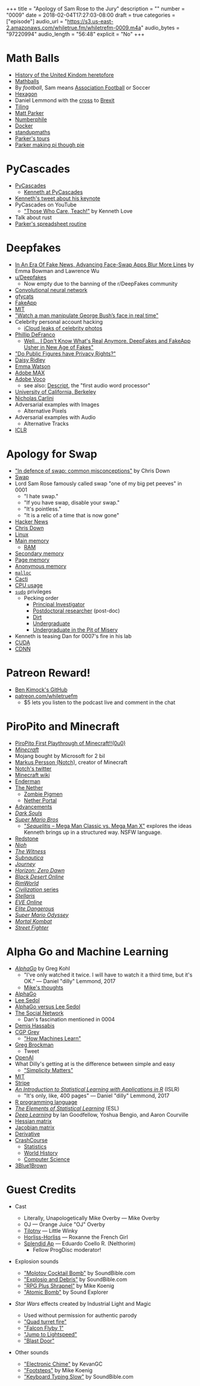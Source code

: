 +++
title = "Apology of Sam Rose to the Jury"
description = ""
number = "0009"
date = 2018-02-04T17:27:03-08:00
draft = true
categories = ["episode"]
audio_url = "https://s3.us-east-2.amazonaws.com/whiletrue.fm/whiletrefm-0009.m4a"
audio_bytes = "97220994"
audio_length = "56:48"
explicit = "No"
+++

# Math Balls
* [History of the United Kindom heretofore](https://en.wikipedia.org/wiki/History_of_the_United_Kingdom)
* [Mathballs](https://petition.parliament.uk/petitions/202305)
* By *football*, Sam means [Association Football](https://en.wikipedia.org/wiki/Association_football) or Soccer
* [Hexagon](https://en.wikipedia.org/wiki/Hexagon)
* Daniel Lemmond with the [cross](https://en.wikipedia.org/wiki/Cross_(football)) to [Brexit](https://en.wikipedia.org/wiki/Brexit)
* [Tiling](https://en.wikipedia.org/wiki/Tessellation)
* [Matt Parker](http://standupmaths.com)
* [Numberphile](https://www.youtube.com/channel/UCoxcjq-8xIDTYp3uz647V5A)
* [Docker](https://www.docker.com)
* [standupmaths](https://www.youtube.com/channel/UCSju5G2aFaWMqn-_0YBtq5A)
* [Parker's tours](http://standupmaths.com/shows/)
* [Parker making pi though pie](https://www.youtube.com/watch?v=ZNiRzZ66YN0)

# PyCascades
* [PyCascades](https://www.pycascades.com)
  * [Kenneth at PyCascades](https://www.pycascades.com/talks/those-who-care-teach/)
* [Kenneth's tweet about his keynote](https://twitter.com/kennethlove/status/955835708115058688)
* PyCascades on YouTube
  * ["Those Who Care, Teach!"](https://www.youtube.com/watch?v=jNqIYsLcvrM&index=9&list=PLcNrB7gPa-NcF_-QQpI5uHnvJGnQkHRUQ) by Kenneth Love
* Talk about rust
* [Parker's spreadsheet routine](https://www.youtube.com/watch?v=UBX2QQHlQ_I)

# Deepfakes
* [In An Era Of Fake News, Advancing Face-Swap Apps Blur More Lines](https://www.npr.org/2018/02/03/582767531/in-an-era-of-fake-news-advancing-face-swap-apps-blur-more-lines) by Emma Bowman and Lawrence Wu
* [u/Deepfakes](https://www.reddit.com/user/deepfakes/comments/)
  * Now empty due to the banning of the r/DeepFakes community
* [Convolutional neural network](https://en.wikipedia.org/wiki/Convolutional_neural_network)
* [gfycats](https://gfycat.com)
* [FakeApp](http://www.fakeapp.org)
* [MIT](https://en.wikipedia.org/wiki/Massachusetts_Institute_of_Technology)
* ["Watch a man manipulate George Bush’s face in real time"](https://www.theverge.com/2016/3/21/11275462/facial-transfer-donald-trump-george-bush-video)
* Celebrity personal account hacking
  * [iCloud leaks of celebrity photos](https://en.wikipedia.org/wiki/ICloud_leaks_of_celebrity_photos)
* [Phillip DeFranco](https://en.wikipedia.org/wiki/Philip_DeFranco)
  * [Well... I Don't Know What's Real Anymore. DeepFakes and FakeApp Usher in New Age of Fakes"](https://www.youtube.com/watch?v=Uivy6vnP2B0)
* ["Do Public Figures have Privacy Rights?"](https://soapboxie.com/social-issues/Do-Public-Figures-have-Privacy-Rights)
* [Daisy Ridley](https://en.wikipedia.org/wiki/Daisy_Ridley)
* [Emma Watson](https://en.wikipedia.org/wiki/Emma_Watson)
* [Adobe MAX](https://max.adobe.com)
* [Adobe Voco](https://en.wikipedia.org/wiki/Adobe_Voco)
  * see also: [Descript](https://www.descript.com), the "first audio word processor"
* [University of California, Berkeley](https://en.wikipedia.org/wiki/University_of_California,_Berkeley)
* [Nicholas Carlini](https://nicholas.carlini.com)
* Adversarial examples with Images
  * Alternative Pixels
* Adversarial examples with Audio
  * Alternative Tracks
* [ICLR](https://iclr.cc)

# Apology for Swap
* ["In defence of swap: common misconceptions"](https://chrisdown.name/2018/01/02/in-defence-of-swap.html) by Chris Down
* [Swap](https://serverfault.com/questions/48486/what-is-swap-memory)
* Lord Sam Rose famously called swap "one of my big pet peeves" in 0001
  * "I hate swap."
  * "If you have swap, disable your swap."
  * "It's pointless."
  * "It is a relic of a time that is now gone"
* [Hacker News](https://news.ycombinator.com/)
* [Chris Down](https://chrisdown.name/)
* [Linux](https://www.kernel.org/)
* [Main memory](https://en.wikipedia.org/wiki/Computer_data_storage#Primary_storage)
  * [RAM](https://en.wikipedia.org/wiki/Random-access_memory)
* [Secondary memory](https://en.wikipedia.org/wiki/Auxiliary_memory)
* [Page memory](https://en.wikipedia.org/wiki/Paging)
* [Anonymous memory](https://en.wikipedia.org/wiki/Virtual_memory)
* [`malloc`](https://en.wikipedia.org/wiki/C_dynamic_memory_allocation)
* [Cacti](https://www.cacti.net)
* [CPU usage](https://en.wikipedia.org/wiki/CPU_time)
* [`sudo`](https://en.wikipedia.org/wiki/Sudo) privileges
  * Pecking order
    * [Principal Investigator](https://en.wikipedia.org/wiki/Principal_investigator)
    * [Postdoctoral researcher](https://en.wikipedia.org/wiki/Principal_investigator) (post-doc)
    * [Dirt](https://en.wikipedia.org/wiki/Dirt)
    * [Undergraduate](https://en.wikipedia.org/wiki/Undergraduate_research)
    * [Undergraduate in the Pit of Misery](https://www.youtube.com/watch?v=boD27Qq9kJw)
* Kenneth is teasing Dan for 0007's fire in his lab
* [CUDA](https://en.wikipedia.org/wiki/CUDA)
* [CDNN](https://www.ceva-dsp.com/product/ceva-deep-neural-network-cdnn/)

# Patreon Reward!
* [Ben Kimock's GitHub](https://github.com/saethlin)
* [patreon.com/whiletruefm](https://www.patreon.com/whiletruefm)
  * $5 lets you listen to the podcast live and comment in the chat

# PiroPito and Minecraft
* [PiroPito First Playthrough of Minecraft!!(0u0)](https://www.youtube.com/playlist?list=PLbqkLu2V1bJJUQ2aLZjFdz8decGs1kHg-)
* [*Minecraft*](https://minecraft.net/)
* Mojang bought by Microsoft for 2 bil
* [Markus Persson (Notch)](https://en.wikipedia.org/wiki/Markus_Persson), creator of Minecraft
* [Notch's twitter](https://twitter.com/notch)
* [Minecraft wiki](https://minecraft.gamepedia.com/Minecraft_Wiki)
* [Enderman](https://minecraft.gamepedia.com/Enderman)
* [The Nether](https://minecraft.gamepedia.com/The_Nether)
  * [Zombie Pigmen](https://minecraft.gamepedia.com/Zombie_Pigman)
  * [Nether Portal](https://minecraft.gamepedia.com/Nether_portal)
* [Advancements](https://minecraft.gamepedia.com/Advancements)
* [*Dark Souls*](https://en.wikipedia.org/wiki/Dark_Souls)
* [*Super Mario Bros*](https://en.wikipedia.org/wiki/Super_Mario_Bros.)
  * ["*Sequelitis* &ndash; Mega Man Classic vs. Mega Man X"](https://www.youtube.com/watch?v=8FpigqfcvlM) explores the ideas Kenneth brings up in a structured way. NSFW language.
* [Redstone](https://minecraft.gamepedia.com/Redstone)
* [*Nioh*](https://en.wikipedia.org/wiki/Nioh)
* [*The Witness*](http://the-witness.net)
* [*Subnautica*](https://unknownworlds.com/subnautica/)
* [*Journey*](http://thatgamecompany.com/#games/journey/)
* [*Horizon: Zero Dawn*](https://www.guerrilla-games.com/play/horizon)
* [*Black Desert Online*](https://www.blackdesertonline.com)
* [*RimWorld*](https://rimworldgame.com)
* [*Civilization* series](https://civilization.com)
* [*Stellaris*](http://www.stellarisgame.com/)
* [*EVE Online*](http://www.eveonline.com/)
* [*Elite Dangerous*](https://www.elitedangerous.com)
* [*Super Mario Odyssey*](https://en.wikipedia.org/wiki/Super_Mario_Odyssey)
* [*Mortal Kombat*](http://www.mortalkombat.com)
* [*Street Fighter*](https://streetfighter.com)

# Alpha Go and Machine Learning
* [*AlphaGo*](https://www.alphagomovie.com) by Greg Kohl
  * "I've only watched it twice. I will have to watch it a third time, but it's OK." &mdash; Daniel "dilly" Lemmond, 2017
  * [Mike's thoughts](https://letterboxd.com/lethargilistic/film/alphago/)
* [AlphaGo](https://en.wikipedia.org/wiki/AlphaGo)
* [Lee Sedol](https://en.wikipedia.org/wiki/Lee_Sedol)
* [AlphaGo versus Lee Sedol](https://en.wikipedia.org/wiki/AlphaGo_versus_Lee_Sedol)
* [The Social Network](https://en.wikipedia.org/wiki/The_Social_Network)
  * Dan's fascination mentioned in 0004
* [Demis Hassabis](http://demishassabis.com)
* [CGP Grey](https://www.youtube.com/user/CGPGrey)
  * ["How Machines Learn"](https://www.youtube.com/watch?v=R9OHn5ZF4Uo)
* [Greg Brockman](https://gregbrockman.com)
  * Tweet
* [OpenAI](https://openai.com)
* What Dilly's getting at is the difference between simple and easy
  * ["Simplicity Matters"](https://www.youtube.com/watch?v=rI8tNMsozo0)
* [MIT](https://en.wikipedia.org/wiki/Massachusetts_Institute_of_Technology)
* [Stripe](https://stripe.com)
* [*An Introduction to Statistical Learning with Applications in R*](http://www-bcf.usc.edu/~gareth/ISL/) (ISLR)
  * "It's only, like, 400 pages" &mdash; Daniel "dilly" Lemmond, 2017
* [R programming language](https://www.r-project.org)
* [*The Elements of Statistical Learning*](https://web.stanford.edu/~hastie/ElemStatLearn/) (ESL)
* [*Deep Learning*](http://www.deeplearningbook.org) by Ian Goodfellow, Yoshua Bengio, and Aaron Courville
* [Hessian matrix](https://en.wikipedia.org/wiki/Hessian_matrix)
* [Jacobian matrix](https://en.wikipedia.org/wiki/Jacobian_matrix_and_determinant)
* [Derivative](https://en.wikipedia.org/wiki/Derivative)
* [CrashCourse](https://en.wikipedia.org/wiki/Derivative)
  * [Statistics](https://www.youtube.com/playlist?list=PL8dPuuaLjXtNM_Y-bUAhblSAdWRnmBUcr)
  * [World History](https://www.youtube.com/playlist?list=PLBDA2E52FB1EF80C9)
  * [Computer Science](https://www.youtube.com/playlist?list=PL8dPuuaLjXtNlUrzyH5r6jN9ulIgZBpdo)
* [3Blue1Brown](https://www.youtube.com/channel/UCYO_jab_esuFRV4b17AJtAw)

# Guest Credits
* Cast
  * Literally, Unapologetically Mike Overby &mdash; Mike Overby
  * OJ &mdash; Orange Juice "OJ" Overby
  * [Tilotny](http://starwars.wikia.com/wiki/Tilotny) &mdash; Little Winky
  * [Horliss-Horliss](http://starwars.wikia.com/wiki/Horliss-Horliss) &mdash; Roxanne the French Girl
  * [Splendid Ap](http://starwars.wikia.com/wiki/Splendid_Ap) &mdash; Eduardo Coello R. (Nelthorim)
    * Fellow ProgDisc moderator!

* Explosion sounds
  * ["Molotov Cocktail Bomb"](http://soundbible.com/283-Molotov-Cocktail-Bomb.html) by SoundBible.com
  * ["Explosio and Debris"](http://soundbible.com/168-Explosion-And-Debris.html) by SoundBible.com
  * ["RPG Plus Shrapnel"](http://soundbible.com/2075-RPG-Plus-Shrapnel.html) by Mike Koenig
  * ["Atomic Bomb"](http://soundbible.com/1983-Atomic-Bomb.html) by Sound Explorer

* *Star Wars* effects created by Industrial Light and Magic
  * Used without permission for authentic parody
  * ["Quad turret fire"](http://www.soundboard.com/sb/sound/963812)
  * ["Falcon Flyby 1"](http://www.soundboard.com/sb/sound/963801)
  * ["Jump to Lightspeed"](http://www.soundboard.com/sb/sound/963809)
  * ["Blast Door"](http://www.soundboard.com/sb/sound/963757)

* Other sounds
  * ["Electronic Chime"](http://soundbible.com/1598-Electronic-Chime.html) by KevanGC
  * ["Footsteps"](http://soundbible.com/911-Footsteps.html) by Mike Koenig
  * ["Keyboard Typing Slow"](http://soundbible.com/496-Keyboard-Typing-Slow.html) by SoundBible.com
